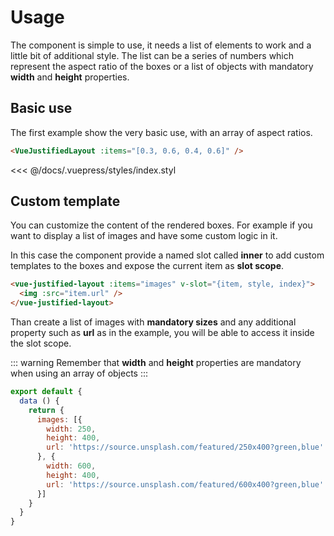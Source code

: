 # Usage

The component is simple to use, it needs a list of elements to work and a little bit of additional style.
The list can be a series of numbers which represent the aspect ratio of the boxes or a list of objects with mandatory __width__ and __height__ properties.

## Basic use

The first example show the very basic use, with an array of aspect ratios.

```html
<VueJustifiedLayout :items="[0.3, 0.6, 0.4, 0.6]" />
```

<<< @/docs/.vuepress/styles/index.styl

<VueJustifiedLayout :items="[0.3, 0.6, 0.4, 0.6]" />

## Custom template

You can customize the content of the rendered boxes. For example if you want to display a list of images and have some custom logic in it.

In this case the component provide a named slot called __inner__ to add custom templates to the boxes and expose the current item as __slot scope__.

```html
<vue-justified-layout :items="images" v-slot="{item, style, index}">
  <img :src="item.url" />
</vue-justified-layout>
```

Than create a list of images with __mandatory sizes__ and any additional property such as __url__ as in the example, you will be able to access it inside the slot scope.

::: warning
Remember that __width__ and __height__ properties are mandatory when using an array of objects
:::

```js
export default {
  data () {
    return {
      images: [{
        width: 250,
        height: 400,
        url: 'https://source.unsplash.com/featured/250x400?green,blue'
      }, {
        width: 600,
        height: 400,
        url: 'https://source.unsplash.com/featured/600x400?green,blue'
      }]
    }
  }
}
```

<Demo></Demo>
